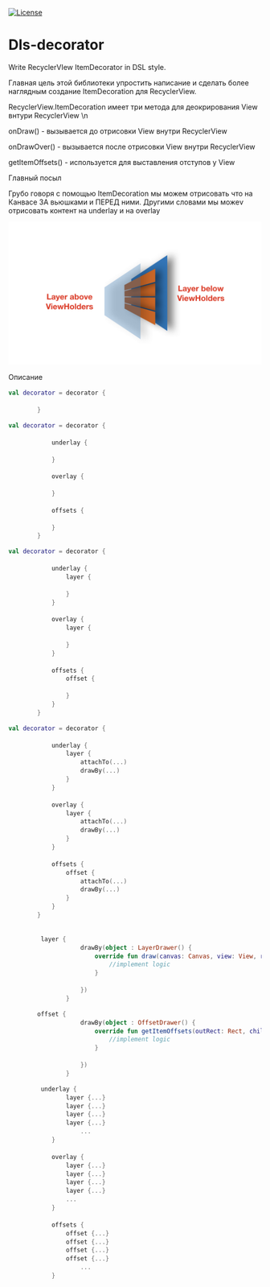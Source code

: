 [![License](https://img.shields.io/badge/License-Apache%202.0-green.svg)](LICENSE)

# Dls-decorator
Write RecyclerVIew ItemDecorator in DSL style.

Главная цель этой библиотеки упростить написание и сделать более наглядным создание ItemDecoration для RecyclerView.

RecyclerView.ItemDecoration имеет три метода для деокрирования View внтури RecyclerView \n
    
onDraw() - вызывается до отрисовки View внутри RecyclerView  

onDrawOver() - вызывается после отрисовки View внутри RecyclerView 

getItemOffsets() - используется для выставления отступов у View

Главный посыл

Грубо говоря с помощью ItemDecoration мы можем отрисовать что на Канвасе
ЗА вьюшками и ПЕРЕД ними. 
Другими словами мы можеv отрисовать контент на underlay и на overlay

![](decor_concept.jpeg)

Описание

```kotlin
val decorator = decorator { 
            
        }
```

```kotlin
val decorator = decorator {
            
            underlay { 
                
            }
            
            overlay { 
                
            }
            
            offsets { 
                
            }
        }
```


```kotlin
val decorator = decorator {

            underlay {
                layer { 
                    
                }
            }

            overlay {
                layer { 
                    
                }
            }

            offsets {
                offset { 
                    
                }
            }
        }
```

```kotlin
val decorator = decorator {

            underlay {
                layer { 
                    attachTo(...)
                    drawBy(...)
                }
            }

            overlay {
                layer {
                    attachTo(...)
                    drawBy(...)
                }
            }

            offsets {
                offset {
                    attachTo(...)
                    drawBy(...)
                }
            }
        }
```
```kotlin

         layer {
                    drawBy(object : LayerDrawer() {
                        override fun draw(canvas: Canvas, view: View, recyclerView: RecyclerView, state: RecyclerView.State) {
                            //implement logic
                        }

                    })
                }

```

```kotlin
        offset {
                    drawBy(object : OffsetDrawer() {
                        override fun getItemOffsets(outRect: Rect, childView: View, recyclerView: RecyclerView, state: RecyclerView.State) {
                            //implement logic
                        }

                    })
                }
```
```kotlin
         underlay {
                layer {...}
                layer {...}
                layer {...}
                layer {...}
                    ...
            }

            overlay {
                layer {...}
                layer {...}
                layer {...}
                layer {...}
                ...
            }

            offsets {
                offset {...}
                offset {...}
                offset {...}
                offset {...}
                    ...
            }
```
